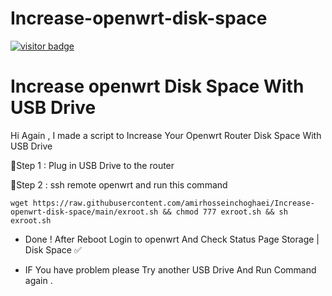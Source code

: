 
# Increase-openwrt-disk-space
[![visitor badge](https://img.shields.io/badge/Chat%20on-Telegram-blue.svg)](https://t.me/AmirHosseinTSL)

# Increase openwrt Disk Space With USB Drive

Hi Again , I made a script to Increase Your Openwrt Router Disk Space With USB Drive

📍Step 1 : Plug in USB Drive to the router

📍Step 2 : ssh remote openwrt and run this command

```
wget https://raw.githubusercontent.com/amirhosseinchoghaei/Increase-openwrt-disk-space/main/exroot.sh && chmod 777 exroot.sh && sh exroot.sh
```


- Done ! After Reboot Login to openwrt And Check Status Page Storage | Disk Space ✅

- IF You have problem please Try another USB Drive And Run Command again .
